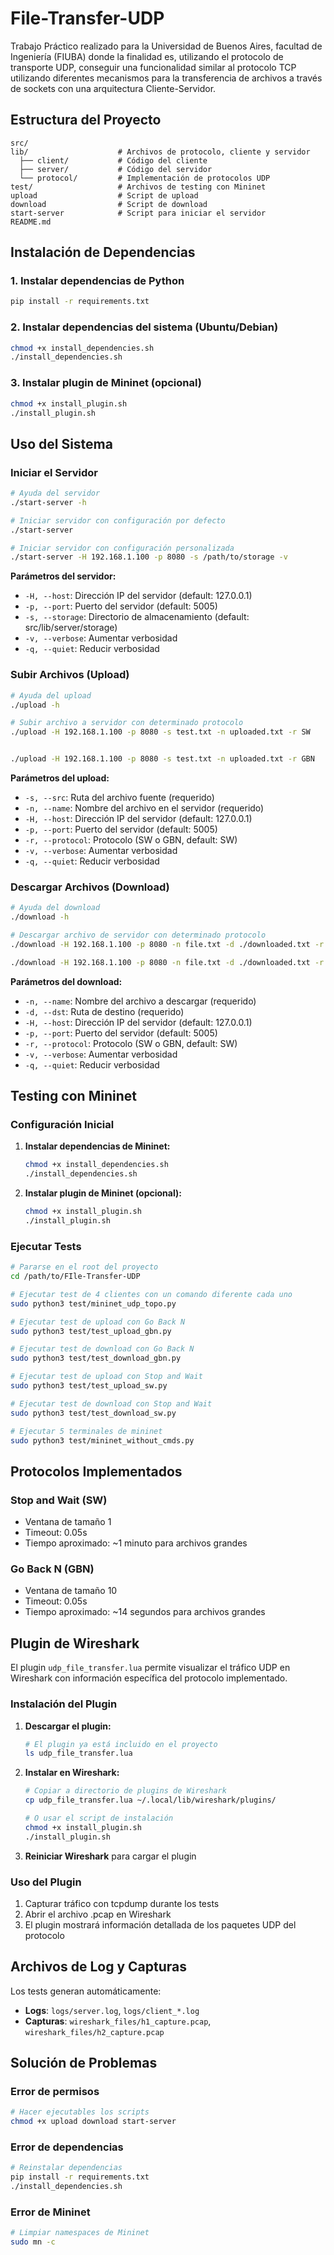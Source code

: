 # File-Transfer-UDP

Trabajo Práctico realizado para la Universidad de Buenos Aires, facultad de Ingeniería (FIUBA) donde la finalidad es, utilizando el protocolo de transporte UDP, conseguir una funcionalidad similar al protocolo TCP utilizando diferentes mecanismos para la transferencia de archivos a través de sockets con una arquitectura Cliente-Servidor.

## Estructura del Proyecto

```
src/
lib/                    # Archivos de protocolo, cliente y servidor
  ├── client/           # Código del cliente
  ├── server/           # Código del servidor
  └── protocol/         # Implementación de protocolos UDP
test/                   # Archivos de testing con Mininet
upload                  # Script de upload
download                # Script de download
start-server            # Script para iniciar el servidor
README.md
```

## Instalación de Dependencias

### 1. Instalar dependencias de Python
```bash
pip install -r requirements.txt
```

### 2. Instalar dependencias del sistema (Ubuntu/Debian)
```bash
chmod +x install_dependencies.sh
./install_dependencies.sh
```

### 3. Instalar plugin de Mininet (opcional)
```bash
chmod +x install_plugin.sh
./install_plugin.sh
```

## Uso del Sistema

### Iniciar el Servidor

```bash
# Ayuda del servidor
./start-server -h

# Iniciar servidor con configuración por defecto
./start-server

# Iniciar servidor con configuración personalizada
./start-server -H 192.168.1.100 -p 8080 -s /path/to/storage -v
```

**Parámetros del servidor:**
- `-H, --host`: Dirección IP del servidor (default: 127.0.0.1)
- `-p, --port`: Puerto del servidor (default: 5005)
- `-s, --storage`: Directorio de almacenamiento (default: src/lib/server/storage)
- `-v, --verbose`: Aumentar verbosidad
- `-q, --quiet`: Reducir verbosidad

### Subir Archivos (Upload)

```bash
# Ayuda del upload
./upload -h

# Subir archivo a servidor con determinado protocolo
./upload -H 192.168.1.100 -p 8080 -s test.txt -n uploaded.txt -r SW


./upload -H 192.168.1.100 -p 8080 -s test.txt -n uploaded.txt -r GBN
```

**Parámetros del upload:**
- `-s, --src`: Ruta del archivo fuente (requerido)
- `-n, --name`: Nombre del archivo en el servidor (requerido)
- `-H, --host`: Dirección IP del servidor (default: 127.0.0.1)
- `-p, --port`: Puerto del servidor (default: 5005)
- `-r, --protocol`: Protocolo (SW o GBN, default: SW)
- `-v, --verbose`: Aumentar verbosidad
- `-q, --quiet`: Reducir verbosidad

### Descargar Archivos (Download)

```bash
# Ayuda del download
./download -h

# Descargar archivo de servidor con determinado protocolo
./download -H 192.168.1.100 -p 8080 -n file.txt -d ./downloaded.txt -r SW

./download -H 192.168.1.100 -p 8080 -n file.txt -d ./downloaded.txt -r GBN
```

**Parámetros del download:**
- `-n, --name`: Nombre del archivo a descargar (requerido)
- `-d, --dst`: Ruta de destino (requerido)
- `-H, --host`: Dirección IP del servidor (default: 127.0.0.1)
- `-p, --port`: Puerto del servidor (default: 5005)
- `-r, --protocol`: Protocolo (SW o GBN, default: SW)
- `-v, --verbose`: Aumentar verbosidad
- `-q, --quiet`: Reducir verbosidad

## Testing con Mininet

### Configuración Inicial

1. **Instalar dependencias de Mininet:**
   ```bash
   chmod +x install_dependencies.sh
   ./install_dependencies.sh
   ```

2. **Instalar plugin de Mininet (opcional):**
   ```bash
   chmod +x install_plugin.sh
   ./install_plugin.sh
   ```

### Ejecutar Tests

```bash
# Pararse en el root del proyecto
cd /path/to/FIle-Transfer-UDP

# Ejecutar test de 4 clientes con un comando diferente cada uno
sudo python3 test/mininet_udp_topo.py

# Ejecutar test de upload con Go Back N
sudo python3 test/test_upload_gbn.py

# Ejecutar test de download con Go Back N
sudo python3 test/test_download_gbn.py

# Ejecutar test de upload con Stop and Wait
sudo python3 test/test_upload_sw.py

# Ejecutar test de download con Stop and Wait
sudo python3 test/test_download_sw.py

# Ejecutar 5 terminales de mininet
sudo python3 test/mininet_without_cmds.py 
```

## Protocolos Implementados

### Stop and Wait (SW)
- Ventana de tamaño 1
- Timeout: 0.05s
- Tiempo aproximado: ~1 minuto para archivos grandes

### Go Back N (GBN)
- Ventana de tamaño 10
- Timeout: 0.05s
- Tiempo aproximado: ~14 segundos para archivos grandes

## Plugin de Wireshark

El plugin `udp_file_transfer.lua` permite visualizar el tráfico UDP en Wireshark con información específica del protocolo implementado.

### Instalación del Plugin

1. **Descargar el plugin:**
   ```bash
   # El plugin ya está incluido en el proyecto
   ls udp_file_transfer.lua
   ```

2. **Instalar en Wireshark:**
   ```bash
   # Copiar a directorio de plugins de Wireshark
   cp udp_file_transfer.lua ~/.local/lib/wireshark/plugins/
   
   # O usar el script de instalación
   chmod +x install_plugin.sh
   ./install_plugin.sh
   ```

3. **Reiniciar Wireshark** para cargar el plugin

### Uso del Plugin

1. Capturar tráfico con tcpdump durante los tests
2. Abrir el archivo .pcap en Wireshark
3. El plugin mostrará información detallada de los paquetes UDP del protocolo

## Archivos de Log y Capturas

Los tests generan automáticamente:
- **Logs**: `logs/server.log`, `logs/client_*.log`
- **Capturas**: `wireshark_files/h1_capture.pcap`, `wireshark_files/h2_capture.pcap`

## Solución de Problemas

### Error de permisos
```bash
# Hacer ejecutables los scripts
chmod +x upload download start-server
```

### Error de dependencias
```bash
# Reinstalar dependencias
pip install -r requirements.txt
./install_dependencies.sh
```

### Error de Mininet
```bash
# Limpiar namespaces de Mininet
sudo mn -c
```